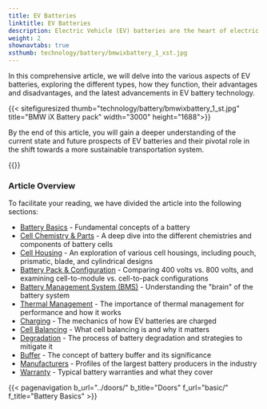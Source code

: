 ```yaml
---
title: EV Batteries
linktitle: EV Batteries
description: Electric Vehicle (EV) batteries are the heart of electric vehicles, responsible for storing the energy that powers the vehicle's electric motor. They play a critical role in determining an EV's performance, range, and overall cost.
weight: 2
shownavtabs: true
xsthumb: technology/battery/bmwixbattery_1_xst.jpg
---
```

<!-- markdownlint-disable MD033 -->

In this comprehensive article, we will delve into the various aspects of EV batteries, exploring the different types, how they function, their advantages and disadvantages, and the latest advancements in EV battery technology.

{{< sitefiguresized thumb="technology/battery/bmwixbattery_1_st.jpg" title="BMW iX Battery pack" width="3000" height="1688">}}

By the end of this article, you will gain a deeper understanding of the current state and future prospects of EV batteries and their pivotal role in the shift towards a more sustainable transportation system.

{{<evkxdisplayaddarticle />}}

### Article Overview

To facilitate your reading, we have divided the article into the following sections:

- [Battery Basics](basic/) - Fundamental concepts of a battery
- [Cell Chemistry & Parts](cellchemistry/) - A deep dive into the different chemistries and components of battery cells
- [Cell Housing](cell/) - An exploration of various cell housings, including pouch, prismatic, blade, and cylindrical designs
- [Battery Pack & Configuration](batterypack/) - Comparing 400 volts vs. 800 volts, and examining cell-to-module vs. cell-to-pack configurations
- [Battery Management System (BMS)](batterymanagment/) - Understanding the "brain" of the battery system
- [Thermal Management](thermalmanagement/) - The importance of thermal management for performance and how it works
- [Charging](charging/) - The mechanics of how EV batteries are charged
- [Cell Balancing](cellbalancing/) - What cell balancing is and why it matters
- [Degradation](degredation/) - The process of battery degradation and strategies to mitigate it
- [Buffer](buffer/) - The concept of battery buffer and its significance
- [Manufacturers](manufactors/) - Profiles of the largest battery producers in the industry
- [Warranty](warranty/) - Typical battery warranties and what they cover

{{< pagenavigation b_url="../doors/" b_title="Doors" f_url="basic/" f_title="Battery Basics" >}}